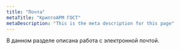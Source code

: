 ```yaml
---
title: "Почта"
metaTitle: "КриптоАРМ ГОСТ"
metaDescription: "This is the meta description for this page"
---
```


В данном разделе описана работа с электронной почтой.
